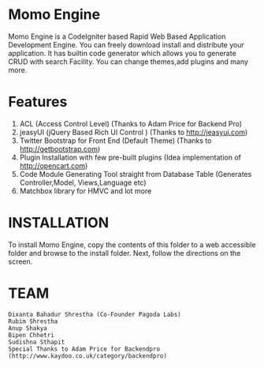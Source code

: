 Momo Engine
==========
Momo Engine is a CodeIgniter based Rapid Web Based Application Development Engine. You can freely download install and distribute your application. It has builtin code generator which allows you to generate CRUD with search Facility. You can change themes,add plugins and many more.  

Features
==========
1) ACL (Access Control Level) (Thanks to Adam Price for Backend Pro)
2) jeasyUI (jQuery Based Rich UI Control ) (Thanks to http://jeasyui.com)
3) Twitter Bootstrap for Front End (Default Theme) (Thanks to http://getbootstrap.com)
4) Plugin Installation with few pre-built plugins (Idea implementation of http://opencart.com)
5) Code Module Generating Tool straight from Database Table (Generates Controller,Model, Views,Language etc)
6) Matchbox library for HMVC 
and lot more

INSTALLATION
============
To install Momo Engine, copy the contents of this folder to a web accessible folder and browse to the install folder. 
Next, follow the directions on the screen. 

TEAM
===========
    Dixanta Bahadur Shrestha (Co-Founder Pagoda Labs)
    Rubim Shrestha 
    Anup Shakya
    Bipen Chhetri
    Sudishna Sthapit
    Special Thanks to Adam Price for Backendpro (http://www.kaydoo.co.uk/category/backendpro)

